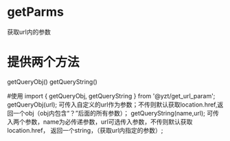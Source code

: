 # getParms
获取url内的参数

# 提供两个方法
getQueryObj()
getQueryString()

#使用
import { getQueryObj, getQueryString } from '@yzt/get_url_param';
getQueryObj(url); 可传入自定义的url作为参数；不传则默认获取location.href,返回一个obj（obj内包含“？”后面的所有参数）；
getQueryString(name,url); 
可传入两个参数，name为必传递参数，url可选传入参数，不传则默认获取location.href， 返回一个string，（获取url内指定的参数）;